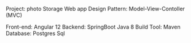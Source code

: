 Project: photo Storage Web app 
Design Pattern: Model-View-Contoller (MVC)

Front-end: Angular 12
Backend: SpringBoot Java 8 
Build Tool: Maven 
Database: Postgres Sql 

